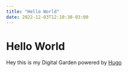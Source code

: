 ```yaml
---
title: "Hello World"
date: 2022-12-03T12:10:30-03:00
---
```

# Hello World

Hey this is my Digital Garden powered by [Hugo](https://gohugo.io)
